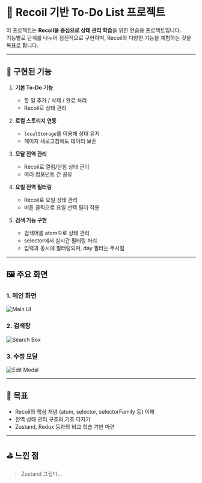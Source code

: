 # 📝 Recoil 기반 To-Do List 프로젝트

이 프로젝트는 **Recoil을 중심으로 상태 관리 학습**을 위한 연습용 프로젝트입니다.  
기능별로 단계를 나누어 점진적으로 구현하며, Recoil의 다양한 기능을 체험하는 것을 목표로 합니다.

---

## 🚀 구현된 기능

1. **기본 To-Do 기능**
   - 할 일 추가 / 삭제 / 완료 처리
   - Recoil로 상태 관리

2. **로컬 스토리지 연동**
   - `localStorage`를 이용해 상태 유지
   - 페이지 새로고침에도 데이터 보존

3. **모달 전역 관리**
   - Recoil로 열림/닫힘 상태 관리
   - 여러 컴포넌트 간 공유

4. **요일 전역 필터링**
   - Recoil로 요일 상태 관리
   - 버튼 클릭으로 요일 선택 필터 적용

5. **검색 기능 구현**
   - 검색어를 atom으로 상태 관리
   - selector에서 실시간 필터링 처리
   - 입력과 동시에 필터링되며, day 필터는 무시됨

---

## 🖼️ 주요 화면

### 1. 메인 화면
![Main UI](https://github.com/user-attachments/assets/18bb4e6d-7867-476d-a0cf-9773d7a8e6d1)

### 2. 검색창
![Search Box](https://github.com/user-attachments/assets/d8ab7843-159e-43f8-b2ab-cefce5926633)

### 3. 수정 모달
![Edit Modal](https://github.com/user-attachments/assets/7763354b-829b-49f7-aed6-f7f7b81e27be)

---

## 🧠 목표

- Recoil의 핵심 개념 (atom, selector, selectorFamily 등) 이해
- 전역 상태 관리 구조의 기초 다지기
- Zustand, Redux 등과의 비교 학습 기반 마련

---

## ⛳ 느낀 점

> Zustand 그립다...
